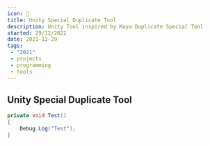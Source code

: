 ```yaml
---
icon: 🔧
title: Unity Special Duplicate Tool
description: Unity Tool inspired by Maya Duplicate Special Tool
started: 29/12/2022
date: 2021-12-29
tags:
 - "2021"
 - projects
 - programming
 - tools
---
```


## Unity Special Duplicate Tool
```csharp
private void Test() 
{
    Debug.Log("Test");
}
```